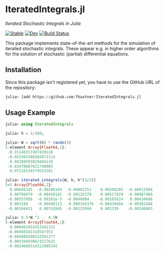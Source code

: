 # IteratedIntegrals.jl
*Iterated Stochastic Integrals in Julia*

<!--
[![Build Status](https://travis-ci.org/fkastner/IteratedIntegrals.jl.svg?branch=master)](https://travis-ci.org/fkastner/IteratedIntegrals.jl)
[![Coverage Status](https://coveralls.io/repos/github/fkastner/IteratedIntegrals.jl/badge.svg?branch=master)](https://coveralls.io/github/fkastner/IteratedIntegrals.jl?branch=master)
[![Documentation](https://img.shields.io/badge/docs-dev-blue.svg)](https://fkastner.github.io/IteratedIntegrals.jl/dev)
-->
[![Stable](https://img.shields.io/badge/docs-stable-blue.svg)](https://fkastner.github.io/IteratedIntegrals.jl/stable)
[![Dev](https://img.shields.io/badge/docs-dev-blue.svg)](https://fkastner.github.io/IteratedIntegrals.jl/dev)
[![Build Status](https://github.com/fkastner/IteratedIntegrals.jl/workflows/CI/badge.svg)](https://github.com/fkastner/IteratedIntegrals.jl/actions)

This package implements state-of-the-art methods for the simulation of iterated stochastic integrals.
These appear e.g. in higher order algorithms for the solution of stochastic (partial) differential equations.

## Installation

Since this package isn't registered yet, you have to use the GitHub URL of the repository:
```julia
julia> ]add https://github.com/fkastner/IteratedIntegrals.jl
```

## Usage Example

```julia
julia> using IteratedIntegrals

julia> h = 1/100;

julia> W = sqrt(h) * randn(5)
5-element Array{Float64,1}:
 -0.15140313307420128
 -0.031565386565872114
  0.04288593819444138
 -0.03478687621740065
  0.07116134579533281

julia> iterated_integrals(W, h, h^(3/2))
5×5 Array{Float64,2}:
  0.00646145  -0.00288169  -0.00092251    0.00208285  -0.00912994
  0.00766079  -0.00450181  -0.00126378    0.00517929  -0.00967469
 -0.00557056  -8.99281e-5  -0.0040804    -0.00165624   0.00434686
  0.003184    -0.00408123   0.000164376  -0.00439494  -0.00381448
 -0.00164411   0.00742845  -0.00129504    0.001339    -0.00246803

julia> 0.5*W.^2 .- 0.5h
5-element Array{Float64,1}:
  0.006461454352342151
 -0.00450181318547353
 -0.004080398152591277
 -0.004394936621517622
 -0.0024680314322985345
```
